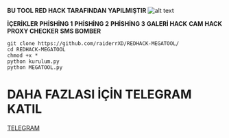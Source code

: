 **BU TOOL RED HACK TARAFINDAN**
**YAPILMIŞTIR**
![alt text](https://resmim.net/cdn/2024/03/20/fDQEDb.jpg)

**İÇERİKLER**
**PHİSHİNG 1**
**PHİSHİNG 2**
**PHİSHİNG 3**
**GALERİ HACK**
**CAM HACK**
**PROXY CHECKER**
**SMS BOMBER**

```
git clone https://github.com/raiderrXD/REDHACK-MEGATOOL/
cd REDHACK-MEGATOOL
chmod +x *
python kurulum.py
python MEGATOOL.py
```

# DAHA FAZLASI İÇİN TELEGRAM KATIL
[TELEGRAM](https://t.me/redhackarsiv)
